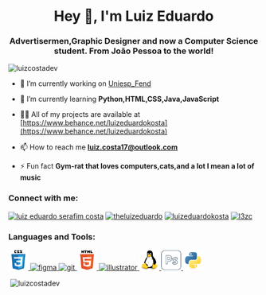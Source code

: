 <h1 align="center">Hey 👋, I'm Luiz Eduardo</h1>
<h3 align="center">Advertisermen,Graphic Designer and now a Computer Science student. From João Pessoa to the world!</h3>

<p align="left"> <img src="https://komarev.com/ghpvc/?username=luizcostadev&label=Profile%20views&color=0e75b6&style=flat" alt="luizcostadev" /> </p>

- 🔭 I’m currently working on [Uniesp_Fend](https://github.com/Luizcostadev/uniesp_fend_20242)

- 🌱 I’m currently learning **Python,HTML,CSS,Java,JavaScript**

- 👨‍💻 All of my projects are available at [https://www.behance.net/luizeduardokosta](https://www.behance.net/luizeduardokosta)

- 📫 How to reach me **luiz.costa17@outlook.com**

- ⚡ Fun fact **Gym-rat that loves computers,cats,and a lot I mean a lot of music**

<h3 align="left">Connect with me:</h3>
<p align="left">
<a href="https://www.linkedin.com/in/luiz-eduardo17/" target="blank"><img align="center" src="https://raw.githubusercontent.com/rahuldkjain/github-profile-readme-generator/master/src/images/icons/Social/linked-in-alt.svg" alt="luiz eduardo serafim costa" height="30" width="40" /></a>
<a href="https://instagram.com/theluizeduardo" target="blank"><img align="center" src="https://raw.githubusercontent.com/rahuldkjain/github-profile-readme-generator/master/src/images/icons/Social/instagram.svg" alt="theluizeduardo" height="30" width="40" /></a>
<a href="https://www.behance.net/luizeduardokosta" target="blank"><img align="center" src="https://raw.githubusercontent.com/rahuldkjain/github-profile-readme-generator/master/src/images/icons/Social/behance.svg" alt="luizeduardokosta" height="30" width="40" /></a>
<a href="https://www.youtube.com/c/L3ZC" target="blank"><img align="center" src="https://raw.githubusercontent.com/rahuldkjain/github-profile-readme-generator/master/src/images/icons/Social/youtube.svg" alt="l3zc" height="30" width="40" /></a>
</p>

<h3 align="left">Languages and Tools:</h3>
<p align="left"> <a href="https://www.w3schools.com/css/" target="_blank" rel="noreferrer"> <img src="https://raw.githubusercontent.com/devicons/devicon/master/icons/css3/css3-original-wordmark.svg" alt="css3" width="40" height="40"/> </a> <a href="https://www.figma.com/" target="_blank" rel="noreferrer"> <img src="https://www.vectorlogo.zone/logos/figma/figma-icon.svg" alt="figma" width="40" height="40"/> </a> <a href="https://git-scm.com/" target="_blank" rel="noreferrer"> <img src="https://www.vectorlogo.zone/logos/git-scm/git-scm-icon.svg" alt="git" width="40" height="40"/> </a> <a href="https://www.w3.org/html/" target="_blank" rel="noreferrer"> <img src="https://raw.githubusercontent.com/devicons/devicon/master/icons/html5/html5-original-wordmark.svg" alt="html5" width="40" height="40"/> </a> <a href="https://www.adobe.com/in/products/illustrator.html" target="_blank" rel="noreferrer"> <img src="https://www.vectorlogo.zone/logos/adobe_illustrator/adobe_illustrator-icon.svg" alt="illustrator" width="40" height="40"/> </a> <a href="https://www.linux.org/" target="_blank" rel="noreferrer"> <img src="https://raw.githubusercontent.com/devicons/devicon/master/icons/linux/linux-original.svg" alt="linux" width="40" height="40"/> </a> <a href="https://www.photoshop.com/en" target="_blank" rel="noreferrer"> <img src="https://raw.githubusercontent.com/devicons/devicon/master/icons/photoshop/photoshop-line.svg" alt="photoshop" width="40" height="40"/> </a> <a href="https://www.python.org" target="_blank" rel="noreferrer"> <img src="https://raw.githubusercontent.com/devicons/devicon/master/icons/python/python-original.svg" alt="python" width="40" height="40"/> </a> </p>

<p>&nbsp;<img align="center" src="https://github-readme-stats.vercel.app/api?username=luizcostadev&show_icons=true&locale=en" alt="luizcostadev" /></p>



<!--
**Luizcostadev/Luizcostadev** is a ✨ _special_ ✨ repository because its `README.md` (this file) appears on your GitHub profile.

Here are some ideas to get you started:

- 🔭 I’m currently working on ...
- 🌱 I’m currently learning ...
- 👯 I’m looking to collaborate on ...
- 🤔 I’m looking for help with ...
- 💬 Ask me about ...
- 📫 How to reach me: ...
- 😄 Pronouns: ...
- ⚡ Fun fact: ...
-->
